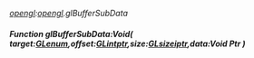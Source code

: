 _[opengl](../../modules/opengl/opengl-module.md):[opengl](../../modules/opengl/opengl-module.md).glBufferSubData_
##### Function glBufferSubData:Void( target:[GLenum](../../modules/opengl/opengl-glenum.md),offset:[GLintptr](../../modules/opengl/opengl-glintptr.md),size:[GLsizeiptr](../../modules/opengl/opengl-glsizeiptr.md),data:Void Ptr )
